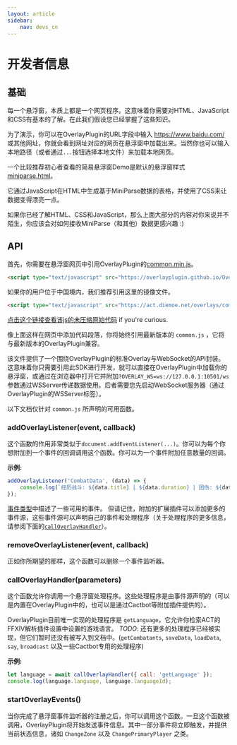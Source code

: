 ```yaml
---
layout: article
sidebar:
    nav: devs_cn
---
```


# 开发者信息

## 基础

每一个悬浮窗，本质上都是一个网页程序。这意味着你需要对HTML、JavaScript和CSS有基本的了解。在此我们假设您已经掌握了这些知识。

为了演示，你可以在OverlayPlugin的URL字段中输入 https://www.baidu.com/ 或其他网址，你就会看到网址对应的网页在悬浮窗中加载出来。当然你也可以输入本地路径（或者通过`...`按钮选择本地文件）来加载本地网页。

一个比较推荐初心者查看的简易悬浮窗Demo是默认的悬浮窗样式 [miniparse.html](https://github.com/OverlayPlugin/OverlayPlugin/blob/main/OverlayPlugin.Core/resources/miniparse.html)。

它通过JavaScript在HTML中生成基于MiniParse数据的表格，并使用了CSS来让数据变得漂亮一点。

如果你已经了解HTML、CSS和JavaScript，那么上面大部分的内容对你来说并不陌生，你应该会对如何接收MiniParse（和其他）数据更感兴趣 :)

## API

首先，你需要在悬浮窗网页中引用OverlayPlugin的[common.min.js](.../assets/shared/common.min.js)。
```html
<script type="text/javascript" src="https://overlayplugin.github.io/OverlayPlugin/assets/shared/common.min.js"></script>
```
如果你的用户位于中国境内，我们推荐引用这里的镜像文件。
```html
<script type="text/javascript" src="https://act.diemoe.net/overlays/common/common.min.js"></script>
```
[点击这个链接查看该js的未压缩原始代码](https://github.com/OverlayPlugin/OverlayPlugin/blob/main/docs/assets/shared/common.js) if you're curious.

像上面这样在网页中添加代码段落，你将始终引用最新版本的 `common.js` ，它将与最新版本的OverlayPlugin兼容。

该文件提供了一个围绕OverlayPlugin的标准Overlay与WebSocket的API封装。这意味着你只需要引用此SDK进行开发，就可以直接在OverlayPlugin中加载你的悬浮窗，或通过在浏览器中打开它并附加`?OVERLAY_WS=ws://127.0.0.1:10501/ws`参数通过WSServer传递数据使用。后者需要您先启动WebSocket服务器（通过OverlayPlugin的WSServer标签）。

以下文档仅针对 `common.js` 所声明的可用函数。

### addOverlayListener(event, callback)

这个函数的作用非常类似于`document.addEventListener(...)`。你可以为每个你想附加到一个事件的回调调用这个函数。你可以为一个事件附加任意数量的回调。

**示例:**
```javascript
addOverlayListener('CombatData', (data) => {
    console.log(`经历战斗: ${data.title} | ${data.duration} | 团伤: ${data.ENCDPS}`);
});
```

[事件类型](./event_types.md)中描述了一些可用的事件。
但请记住，附加的扩展插件可以添加更多的事件源，这些事件源可以声明自己的事件和处理程序（关于处理程序的更多信息，请参阅下面的[`callOverlayHandler`](#calloverlayhandlerparameters)）。

### removeOverlayListener(event, callback)

正如你所期望的那样，这个函数可以删除一个事件监听器。

### callOverlayHandler(parameters)

这个函数允许你调用一个悬浮窗处理程序。这些处理程序是由事件源声明的（可以是内置在OverlayPlugin中的，也可以是通过Cactbot等附加插件提供的）。

OverlayPlugin目前唯一实现的处理程序是 `getLanguage`，它允许你检索ACT的FFXIV解析插件设置中设置的游戏语言。
*TODO*: 还有更多的处理程序已经被实现，但它们暂时还没有被写入到文档中。(`getCombatants`, `saveData`, `loadData`, `say`, `broadcast` 以及一些Cactbot专用的处理程序)

**示例:**
```javascript
let language = await callOverlayHandler({ call: 'getLanguage' });
console.log(language.language, language.languageId);
```

### startOverlayEvents()

当你完成了悬浮窗事件监听器的注册之后，你可以调用这个函数。一旦这个函数被调用，OverlayPlugin将开始发送事件信息。其中一部分事件将立即触发，并提供当前状态信息，诸如 `ChangeZone` 以及 `ChangePrimaryPlayer` 之类。

